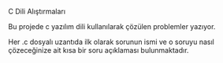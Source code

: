 C Dili Alıştırmaları

Bu projede c yazılım dili kullanılarak çözülen problemler yazıyor. 

Her .c dosyalı uzantıda ilk olarak sorunun ismi ve o soruyu nasıl çözeceğinize ait kısa bir soru açıklaması bulunmaktadır. 
